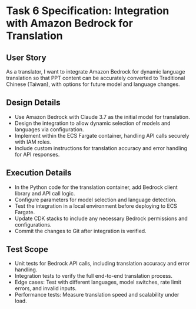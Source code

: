 # Task 6 Specification: Integration with Amazon Bedrock for Translation

## User Story
As a translator, I want to integrate Amazon Bedrock for dynamic language translation so that PPT content can be accurately converted to Traditional Chinese (Taiwan), with options for future model and language changes.

## Design Details
- Use Amazon Bedrock with Claude 3.7 as the initial model for translation.
- Design the integration to allow dynamic selection of models and languages via configuration.
- Implement within the ECS Fargate container, handling API calls securely with IAM roles.
- Include custom instructions for translation accuracy and error handling for API responses.

## Execution Details
- In the Python code for the translation container, add Bedrock client library and API call logic.
- Configure parameters for model selection and language detection.
- Test the integration in a local environment before deploying to ECS Fargate.
- Update CDK stacks to include any necessary Bedrock permissions and configurations.
- Commit the changes to Git after integration is verified.

## Test Scope
- Unit tests for Bedrock API calls, including translation accuracy and error handling.
- Integration tests to verify the full end-to-end translation process.
- Edge cases: Test with different languages, model switches, rate limit errors, and invalid inputs.
- Performance tests: Measure translation speed and scalability under load.
